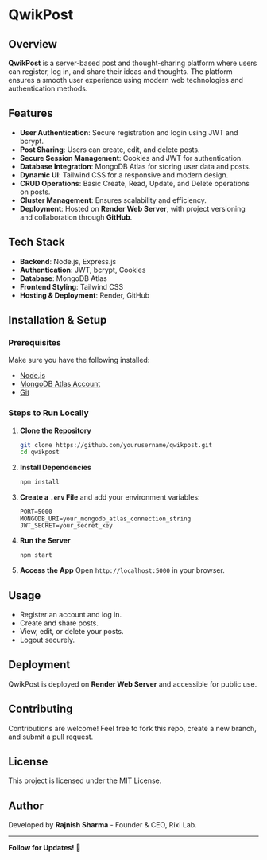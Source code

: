 # QwikPost

## Overview
**QwikPost** is a server-based post and thought-sharing platform where users can register, log in, and share their ideas and thoughts. The platform ensures a smooth user experience using modern web technologies and authentication methods.

## Features
- **User Authentication**: Secure registration and login using JWT and bcrypt.
- **Post Sharing**: Users can create, edit, and delete posts.
- **Secure Session Management**: Cookies and JWT for authentication.
- **Database Integration**: MongoDB Atlas for storing user data and posts.
- **Dynamic UI**: Tailwind CSS for a responsive and modern design.
- **CRUD Operations**: Basic Create, Read, Update, and Delete operations on posts.
- **Cluster Management**: Ensures scalability and efficiency.
- **Deployment**: Hosted on **Render Web Server**, with project versioning and collaboration through **GitHub**.

## Tech Stack
- **Backend**: Node.js, Express.js
- **Authentication**: JWT, bcrypt, Cookies
- **Database**: MongoDB Atlas
- **Frontend Styling**: Tailwind CSS
- **Hosting & Deployment**: Render, GitHub

## Installation & Setup
### Prerequisites
Make sure you have the following installed:
- [Node.js](https://nodejs.org/)
- [MongoDB Atlas Account](https://www.mongodb.com/atlas/database)
- [Git](https://git-scm.com/)

### Steps to Run Locally
1. **Clone the Repository**
   ```sh
   git clone https://github.com/yourusername/qwikpost.git
   cd qwikpost
   ```
2. **Install Dependencies**
   ```sh
   npm install
   ```
3. **Create a `.env` File** and add your environment variables:
   ```env
   PORT=5000
   MONGODB_URI=your_mongodb_atlas_connection_string
   JWT_SECRET=your_secret_key
   ```
4. **Run the Server**
   ```sh
   npm start
   ```
5. **Access the App**
   Open `http://localhost:5000` in your browser.

## Usage
- Register an account and log in.
- Create and share posts.
- View, edit, or delete your posts.
- Logout securely.

## Deployment
QwikPost is deployed on **Render Web Server** and accessible for public use.

## Contributing
Contributions are welcome! Feel free to fork this repo, create a new branch, and submit a pull request.

## License
This project is licensed under the MIT License.

## Author
Developed by **Rajnish Sharma** - Founder & CEO, Rixi Lab.

---
**Follow for Updates!** 🚀
